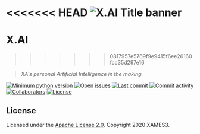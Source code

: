 <<<<<<< HEAD
![X.AI Title banner](https://github.com/xames3/xai/blob/assets/media/xai_300_01.png?raw=True "X.AI Title banner")
=======
# X.AI <!-- omit in toc -->
>>>>>>> 0817957e5769f9e9415f6ee26160fcc35d297e16

> *XA's personal Artificial Intelligence in the making.*

[![Minimum python version](https://img.shields.io/static/v1?label=python&message=3.6%2B&color=blue&logoColor=yellow&style=flat-square&logo=python "Minimum python version")](https://www.python.org/downloads/) [![Open issues](https://img.shields.io/github/issues/xames3/xai?&style=flat-square&logo=github "Open issues")](https://github.com/xames3/xai/issues) [![Last commit](https://img.shields.io/github/last-commit/xames3/xai?&style=flat-square&logo=github "Last commit")](https://github.com/xames3/xai/commits/master) [![Commit activity](https://img.shields.io/github/commit-activity/m/xames3/xai?&style=flat-square&logo=github "Commit activity")](https://github.com/xames3/xai/commits/master) [![Collaborators](https://img.shields.io/github/contributors/xames3/xai?&logoColor=white&style=flat-square&logo=myspace "Contributors")](https://github.com/xames3/xai/settings/access?query=filter%3Acollaborators) [![License](https://img.shields.io/github/license/xames3/xai?&style=flat-square&logo=apache "License")](https://github.com/xames3/xai/blob/master/LICENSE)

## License

Licensed under the [Apache License 2.0](https://github.com/xames3/xai/blob/master/LICENSE). Copyright 2020 XAMES3.
